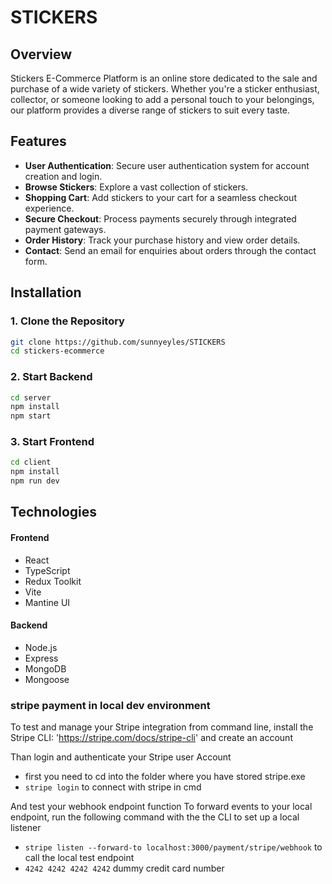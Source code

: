 # STICKERS

## Overview

Stickers E-Commerce Platform is an online store dedicated to the sale and purchase of a wide variety of stickers. Whether you're a sticker enthusiast, collector, or someone looking to add a personal touch to your belongings, our platform provides a diverse range of stickers to suit every taste.

## Features

- **User Authentication**: Secure user authentication system for account creation and login.
- **Browse Stickers**: Explore a vast collection of stickers.
- **Shopping Cart**: Add stickers to your cart for a seamless checkout experience.
- **Secure Checkout**: Process payments securely through integrated payment gateways.
- **Order History**: Track your purchase history and view order details.
- **Contact**: Send an email for enquiries about orders through the contact form.

## Installation

### 1. Clone the Repository

```bash
git clone https://github.com/sunnyeyles/STICKERS
cd stickers-ecommerce
```

### 2. Start Backend

```bash
cd server
npm install
npm start
```

### 3. Start Frontend

```bash
cd client
npm install
npm run dev
```

## Technologies

#### Frontend

- React
- TypeScript
- Redux Toolkit
- Vite
- Mantine UI

#### Backend

- Node.js
- Express
- MongoDB
- Mongoose

### stripe payment in local dev environment

To test and manage your Stripe integration from command line, install the Stripe CLI: 'https://stripe.com/docs/stripe-cli' and create an account

Than login and authenticate your Stripe user Account
- first you need to cd into the folder where you have stored stripe.exe
- `stripe login` to connect with stripe in cmd

And test your webhook endpoint function
To forward events to your local endpoint, run the following command with the the CLI to set up a local listener

- `stripe listen --forward-to localhost:3000/payment/stripe/webhook` to call the local test endpoint 
- `4242 4242 4242 4242` dummy credit card number
